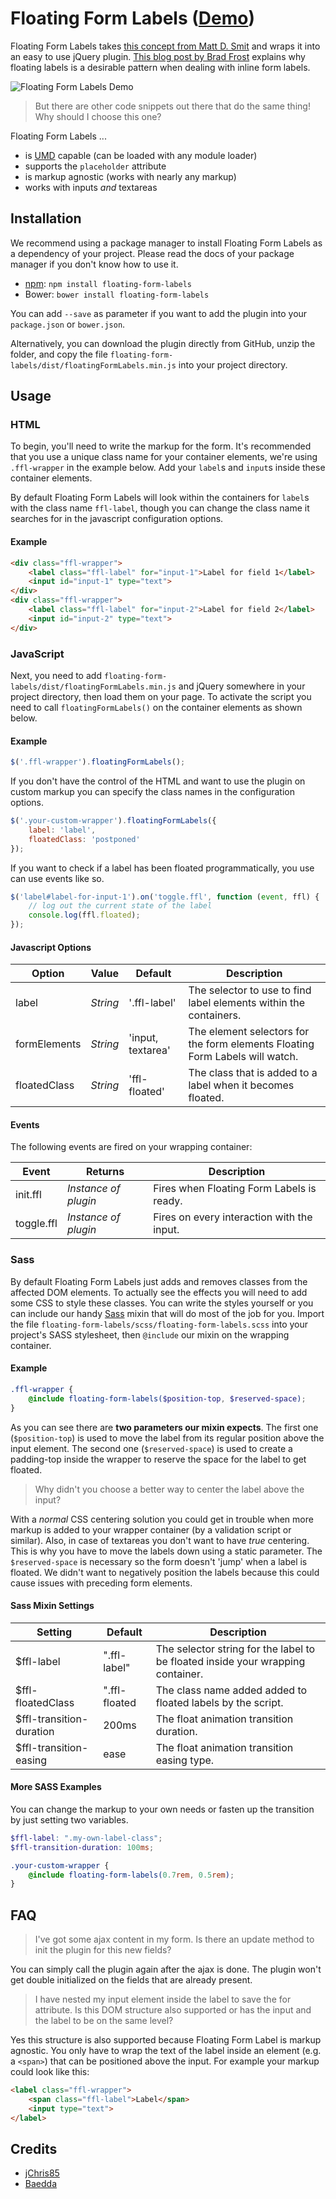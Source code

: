 # Floating Form Labels ([Demo](http://codepen.io/jChris85/pen/jrZypv))
Floating Form Labels takes [this concept from Matt D. Smit](https://dribbble.com/shots/1254439--GIF-Mobile-Form-Interaction) and wraps it into an easy to use jQuery plugin. [This blog post by Brad Frost](http://bradfrost.com/blog/post/float-label-pattern/) explains why floating labels is a desirable pattern when dealing with inline form labels.

![Floating Form Labels Demo](https://cloud.githubusercontent.com/assets/412895/19565872/9ff91416-9712-11e6-8f2f-2e05fe6ac5d2.gif)

> But there are other code snippets out there that do the same thing! Why should I choose this one?

Floating Form Labels ...
* is [UMD](https://github.com/umdjs/umd) capable (can be loaded with any module loader)
* supports the `placeholder` attribute
* is markup agnostic (works with nearly any markup)
* works with inputs _and_ textareas

## Installation
We recommend using a package manager to install Floating Form Labels as a dependency of your project. Please read the docs of your package manager if you don't know how to use it.

* [npm](https://www.npmjs.com/package/floating-form-labels): `npm install floating-form-labels`
* Bower: `bower install floating-form-labels`

You can add `--save` as parameter if you want to add the plugin into your `package.json` or `bower.json`.

Alternatively, you can download the plugin directly from GitHub, unzip the folder, and copy the file `floating-form-labels/dist/floatingFormLabels.min.js` into your project directory.

## Usage
### HTML
To begin, you'll need to write the markup for the form. It's recommended that you use a unique class name for your container elements, we're using `.ffl-wrapper` in the example below. Add your `label`s and `input`s inside these container elements.

By default Floating Form Labels will look within the containers for `label`s with the class name `ffl-label`, though you can change the class name it searches for in the javascript configuration options.

#### Example
```html
<div class="ffl-wrapper">
    <label class="ffl-label" for="input-1">Label for field 1</label>
    <input id="input-1" type="text">
</div>
<div class="ffl-wrapper">
    <label class="ffl-label" for="input-2">Label for field 2</label>
    <input id="input-2" type="text">
</div>
```

### JavaScript
Next, you need to add `floating-form-labels/dist/floatingFormLabels.min.js` and jQuery somewhere in your project directory, then load them on your page. To activate the script you need to call `floatingFormLabels()` on the container elements as shown below.

#### Example
```javascript
$('.ffl-wrapper').floatingFormLabels();
```

If you don't have the control of the HTML and want to use the plugin on custom markup you can specify the class names in the configuration options.
```javascript
$('.your-custom-wrapper').floatingFormLabels({
    label: 'label',
    floatedClass: 'postponed'
});
```

If you want to check if a label has been floated programmatically, you use can use events like so.
```javascript
$('label#label-for-input-1').on('toggle.ffl', function (event, ffl) {
    // log out the current state of the label
    console.log(ffl.floated);
});
```

#### Javascript Options
| Option | Value | Default | Description |
|---|---|---|---|
| label | _String_ | '.ffl-label' | The selector to use to find label elements within the containers. |
| formElements | _String_ | 'input, textarea' | The element selectors for the form elements Floating Form Labels will watch. |
| floatedClass | _String_ | 'ffl-floated' | The class that is added to a label when it becomes floated. |

#### Events
The following events are fired on your wrapping container:

| Event | Returns | Description |
|---|---|---|
| init.ffl | _Instance of plugin_ | Fires when Floating Form Labels is ready. |
| toggle.ffl | _Instance of plugin_ | Fires on every interaction with the input. |


### Sass
By default Floating Form Labels just adds and removes classes from the affected DOM elements. To actually see the effects you will need to add some CSS to style these classes. You can write the styles yourself or you can include our handy [Sass](http://sass-lang.com/) mixin that will do most of the job for you. Import the file `floating-form-labels/scss/floating-form-labels.scss` into your project's SASS stylesheet, then `@include` our mixin on the wrapping container.

#### Example
```scss
.ffl-wrapper {
    @include floating-form-labels($position-top, $reserved-space);
}
```

As you can see there are **two parameters our mixin expects**. The first one (`$position-top`) is used to move the label from its regular position above the input element. The second one (`$reserved-space`) is used to create a padding-top inside the wrapper to reserve the space for the label to get floated.

> Why didn't you choose a better way to center the label above the input?

With a _normal_ CSS centering solution you could get in trouble when more markup is added to your wrapper container (by a validation script or similar). Also, in case of textareas you don't want to have _true_ centering. This is why you have to move the labels down using a static parameter. The `$reserved-space` is necessary so the form doesn't 'jump' when a label is floated. We didn't want to negatively position the labels because this could cause issues with preceding form elements.

#### Sass Mixin Settings
| Setting | Default | Description |
|---|---|---|
| $ffl-label | ".ffl-label" | The selector string for the label to be floated inside your wrapping container. |
| $ffl-floatedClass | ".ffl-floated | The class name added added to floated labels by the script. |
| $ffl-transition-duration | 200ms | The float animation transition duration. |
| $ffl-transition-easing | ease | The float animation transition easing type. |

#### More SASS Examples
You can change the markup to your own needs or fasten up the transition by just setting two variables.

```scss
$ffl-label: ".my-own-label-class";
$ffl-transition-duration: 100ms;

.your-custom-wrapper {
    @include floating-form-labels(0.7rem, 0.5rem);
}
```

## FAQ
> I've got some ajax content in my form. Is there an update method to init the plugin for this new fields?

You can simply call the plugin again after the ajax is done. The plugin won't get double initialized on the fields that are already present.

> I have nested my input element inside the label to save the for attribute. Is this DOM structure also supported or has the input and the label to be on the same level?

Yes this structure is also supported because Floating Form Label is markup agnostic. You only have to wrap the text of the label inside an element (e.g. a `<span>`) that can be positioned above the input. For example your markup could look like this:

```html
<label class="ffl-wrapper">
    <span class="ffl-label">Label</span>
    <input type="text">
</label>
```

## Credits
- [jChris85](https://github.com/jChris85)
- [Baedda](https://github.com/Baedda)

